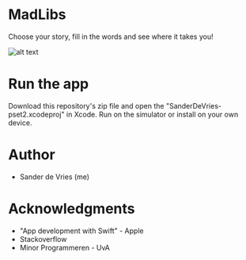 # MadLibs

Choose your story, fill in the words and see where it takes you!

![alt text](https://github.com/freesers/Unit3-PersonalityQuiz/blob/master/doc/Simulator%20Screen%20Shot%20-%20iPhone%20X%20-%202018-11-14%20at%2014.45.45.png)

# Run the app
Download this repository's zip file and open the "SanderDeVries-pset2.xcodeproj" in Xcode. Run on the simulator or install on your own device.

# Author
* Sander de Vries (me)

# Acknowledgments
* "App development with Swift" - Apple
* Stackoverflow
* Minor Programmeren - UvA
